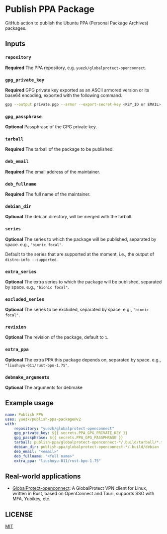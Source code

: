 # Publish PPA Package

GitHub action to publish the Ubuntu PPA (Personal Package Archives) packages.

## Inputs

### `repository`
**Required** The PPA repository, e.g. `yuezk/globalprotect-openconnect`.

### `gpg_private_key`
**Required** GPG private key exported as an ASCII armored version or its base64 encoding, exported with the following command.

```sh
gpg --output private.pgp --armor --export-secret-key <KEY_ID or EMAIL>
```

### `gpg_passphrase`
**Optional** Passphrase of the GPG private key.

### `tarball`
**Required** The tarball of the package to be published.

### `deb_email`
**Required** The email address of the maintainer.

### `deb_fullname`
**Required** The full name of the maintainer.

### `debian_dir`
**Optional** The debian directory, will be merged with the tarball.

### `series`
**Optional** The series to which the package will be published, separated by space. e.g., `"bionic focal"`.

Default to the series that are supported at the moment, i.e., the output of `distro-info --supported`.

### `extra_series`
**Optional** The extra series to which the package will be published, separated by space. e.g., `"bionic focal"`.

### `excluded_series`
**Optional** The series to be excluded, separated by space. e.g., `"bionic focal"`.

### `revision`
**Optional** The revision of the package, default to `1`.

### `extra_ppa`
**Optional** The extra PPA this package depends on, separated by space. e.g., `"liushuyu-011/rust-bpo-1.75"`.

### `debmake_arguments`
**Optional** The arguments for debmake

## Example usage

```yaml
name: Publish PPA
uses: yuezk/publish-ppa-package@v2
with:
    repository: "yuezk/globalprotect-openconnect"
    gpg_private_key: ${{ secrets.PPA_GPG_PRIVATE_KEY }}
    gpg_passphrase: ${{ secrets.PPA_GPG_PASSPHRASE }}
    tarball: publish-ppa/globalprotect-openconnect-*/.build/tarball/*.tar.gz
    debian_dir: publish-ppa/globalprotect-openconnect-*/.build/debian
    deb_email: "<email>"
    deb_fullname: "<full name>"
    extra_ppa: "liushuyu-011/rust-bpo-1.75"
```

## Real-world applications

- [GlobalProtect-openconnect](https://github.com/yuezk/GlobalProtect-openconnect): A GlobalProtect VPN client for Linux, written in Rust, based on OpenConnect and Tauri, supports SSO with MFA, Yubikey, etc.

## LICENSE

[MIT](./LICENSE)
